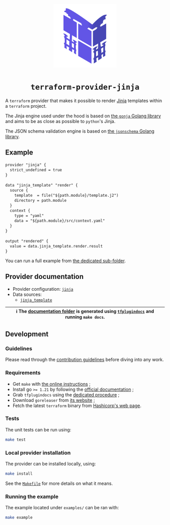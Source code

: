 <div align="center">
<img src="./logo.png" width="200"/>
<h1><code>terraform-provider-jinja</code></h1>
</div>

A `terraform` provider that makes it possible to render [Jinja](https://jinja.palletsprojects.com/) templates within a `terraform` project.

The Jinja engine used under the hood is based on [the `gonja` Golang library](https://github.com/nikolalohinski/gonja/v2) and aims to be as close as possible to `python`'s Jinja.

The JSON schema validation engine is based on [the `jsonschema` Golang library](https://github.com/santhosh-tekuri/jsonschema).

## Example

```hcl
provider "jinja" {
  strict_undefined = true
}

data "jinja_template" "render" {
  source {
    template  = file("${path.module}/template.j2")
    directory = path.module
  }
  context {
    type = "yaml"
    data = "${path.module}/src/context.yaml"
  }
}

output "rendered" {
  value = data.jinja_template.render.result
}
```

You can run a full example from [the dedicated sub-folder](./examples/).

## Provider documentation

* Provider configuration: [`jinja`](./docs/index.md)
* Data sources:
  - [`jinja_template`](./docs/data-sources/template.md)

| ℹ️ The [documentation folder](./docs) is generated using [`tfplugindocs`](https://github.com/hashicorp/terraform-plugin-docs) and running `make docs`. |
| --- |

## Development

### Guidelines

Please read through the [contribution guidelines](./CONTRIBUTING.md) before diving into any work.

### Requirements

- Get `make` with [the online instructions](https://www.gnu.org/software/make/) ;
- Install go `>= 1.21` by following the [official documentation](https://go.dev/doc/install) ;
- Grab `tfplugindocs` using the [dedicated procedure](https://github.com/hashicorp/terraform-plugin-docs?tab=readme-ov-file#installation) ;
- Download `goreleaser` from [its website](https://goreleaser.com/install/) ;
- Fetch the latest `terraform` binary from [Hashicorp's web page](https://developer.hashicorp.com/terraform/install).

### Tests

The unit tests can be run using:

```sh
make test
```

### Local provider installation

The provider can be installed locally, using:

```sh
make install
```

See the [`Makefile`](./Makefile) for more details on what it means.

### Running the example

The example located under `examples/` can be ran with:

```sh
make example
```